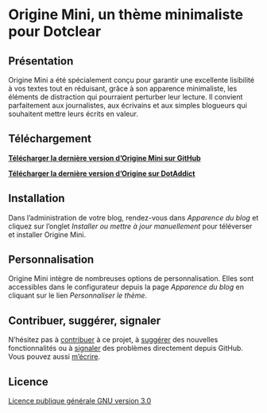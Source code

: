 # Origine Mini, un thème minimaliste pour Dotclear

## Présentation

Origine Mini a été spécialement conçu pour garantir une excellente lisibilité à vos textes tout en réduisant, grâce à son apparence minimaliste, les éléments de distraction qui pourraient perturber leur lecture. Il convient parfaitement aux journalistes, aux écrivains et aux simples blogueurs qui souhaitent mettre leurs écrits en valeur.

## Téléchargement

**[Télécharger la dernière version d’Origine Mini sur GitHub](https://github.com/te2dy/originemini/releases/latest)**

**[Télécharger la dernière version d’Origine sur DotAddict](https://themes.dotaddict.org/galerie-dc2/details/origine-mini)**

## Installation

Dans l’administration de votre blog, rendez-vous dans _Apparence du blog_ et cliquez sur l’onglet _Installer ou mettre à jour manuellement_ pour téléverser et installer Origine Mini.

## Personnalisation

Origine Mini intègre de nombreuses options de personnalisation. Elles sont accessibles dans le configurateur depuis la page _Apparence du blog_ en cliquant sur le lien _Personnaliser le thème_.

## Contribuer, suggérer, signaler

N’hésitez pas à [contribuer](https://github.com/te2dy/originemini/pulls) à ce projet, à [suggérer](https://github.com/te2dy/originemini/issues) des nouvelles fonctionnalités ou à [signaler](https://github.com/te2dy/originemini/issues) des problèmes directement depuis GitHub. Vous pouvez aussi [m’écrire](mailto:zozxebpyr@mozmail.com).

## Licence

[Licence publique générale GNU version 3.0](https://github.com/te2dy/origine/blob/master/LICENSE)
